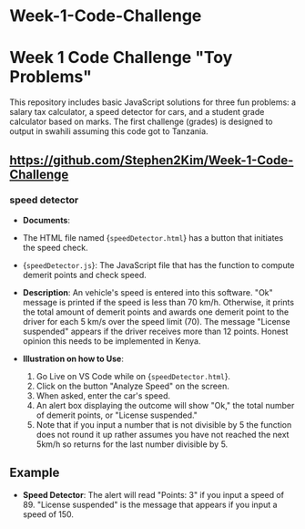 # Week-1-Code-Challenge
# Week 1 Code Challenge "Toy Problems"

This repository includes basic JavaScript solutions for three fun problems: a salary tax calculator, a speed detector for cars, and a student grade calculator based on marks. The first challenge (grades) is designed to output in swahili assuming this code got to Tanzania.

## https://github.com/Stephen2Kim/Week-1-Code-Challenge

### speed detector

- **Documents**:
- The HTML file named {`speedDetector.html`} has a button that initiates the speed check.
- {`speedDetector.js`}: The JavaScript file that has the function to compute demerit points and check speed.

- **Description**:
 An vehicle's speed is entered into this software. "Ok" message is printed if the speed is less than 70 km/h. Otherwise, it prints the total amount of demerit points and awards one demerit point to the driver for each 5 km/s over the speed limit (70). The message "License suspended" appears if the driver receives more than 12 points. Honest opinion this needs to be implemented in Kenya.

- **Illustration on how to Use**:
  1. Go Live on VS Code while on {`speedDetector.html`}.
  2. Click on the button "Analyze Speed" on the screen.
  3. When asked, enter the car's speed.
  4. An alert box displaying the outcome will show "Ok," the total number of demerit points, or "License suspended."
  5. Note that if you input a number that is not divisible by 5 the function does not round it up rather assumes you have not reached the next 5km/h so returns for the last number divisible by 5.

## Example

- **Speed Detector**:
  The alert will read "Points: 3" if you input a speed of 89. "License suspended" is the message that appears if you input a speed of 150.

